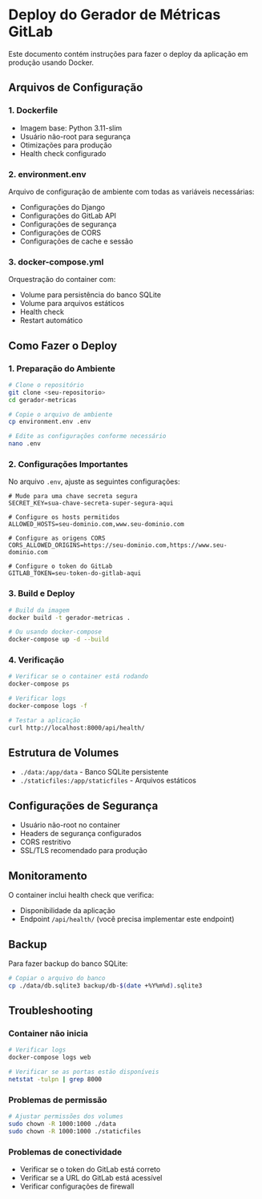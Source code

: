 # Deploy do Gerador de Métricas GitLab

Este documento contém instruções para fazer o deploy da aplicação em produção usando Docker.

## Arquivos de Configuração

### 1. Dockerfile

- Imagem base: Python 3.11-slim
- Usuário não-root para segurança
- Otimizações para produção
- Health check configurado

### 2. environment.env

Arquivo de configuração de ambiente com todas as variáveis necessárias:

- Configurações do Django
- Configurações do GitLab API
- Configurações de segurança
- Configurações de CORS
- Configurações de cache e sessão

### 3. docker-compose.yml

Orquestração do container com:

- Volume para persistência do banco SQLite
- Volume para arquivos estáticos
- Health check
- Restart automático

## Como Fazer o Deploy

### 1. Preparação do Ambiente

```bash
# Clone o repositório
git clone <seu-repositorio>
cd gerador-metricas

# Copie o arquivo de ambiente
cp environment.env .env

# Edite as configurações conforme necessário
nano .env
```

### 2. Configurações Importantes

No arquivo `.env`, ajuste as seguintes configurações:

```env
# Mude para uma chave secreta segura
SECRET_KEY=sua-chave-secreta-super-segura-aqui

# Configure os hosts permitidos
ALLOWED_HOSTS=seu-dominio.com,www.seu-dominio.com

# Configure as origens CORS
CORS_ALLOWED_ORIGINS=https://seu-dominio.com,https://www.seu-dominio.com

# Configure o token do GitLab
GITLAB_TOKEN=seu-token-do-gitlab-aqui
```

### 3. Build e Deploy

```bash
# Build da imagem
docker build -t gerador-metricas .

# Ou usando docker-compose
docker-compose up -d --build
```

### 4. Verificação

```bash
# Verificar se o container está rodando
docker-compose ps

# Verificar logs
docker-compose logs -f

# Testar a aplicação
curl http://localhost:8000/api/health/
```

## Estrutura de Volumes

- `./data:/app/data` - Banco SQLite persistente
- `./staticfiles:/app/staticfiles` - Arquivos estáticos

## Configurações de Segurança

- Usuário não-root no container
- Headers de segurança configurados
- CORS restritivo
- SSL/TLS recomendado para produção

## Monitoramento

O container inclui health check que verifica:

- Disponibilidade da aplicação
- Endpoint `/api/health/` (você precisa implementar este endpoint)

## Backup

Para fazer backup do banco SQLite:

```bash
# Copiar o arquivo do banco
cp ./data/db.sqlite3 backup/db-$(date +%Y%m%d).sqlite3
```

## Troubleshooting

### Container não inicia

```bash
# Verificar logs
docker-compose logs web

# Verificar se as portas estão disponíveis
netstat -tulpn | grep 8000
```

### Problemas de permissão

```bash
# Ajustar permissões dos volumes
sudo chown -R 1000:1000 ./data
sudo chown -R 1000:1000 ./staticfiles
```

### Problemas de conectividade

- Verificar se o token do GitLab está correto
- Verificar se a URL do GitLab está acessível
- Verificar configurações de firewall
